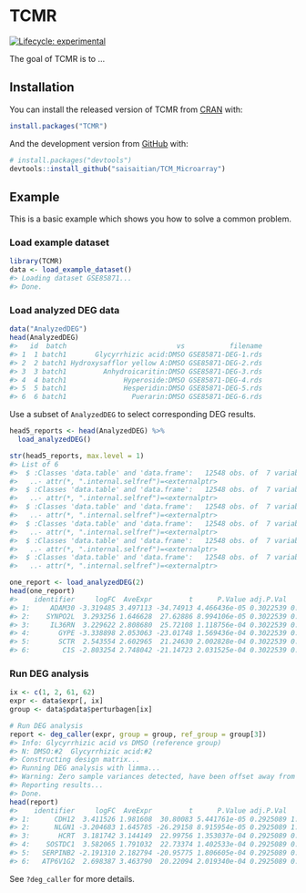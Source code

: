 
<!-- README.md is generated from README.Rmd. Please edit that file -->

# TCMR

<!-- badges: start -->

[![Lifecycle:
experimental](https://img.shields.io/badge/lifecycle-experimental-orange.svg)](https://www.tidyverse.org/lifecycle/#experimental)
<!-- badges: end -->

The goal of TCMR is to …

## Installation

You can install the released version of TCMR from
[CRAN](https://CRAN.R-project.org) with:

``` r
install.packages("TCMR")
```

And the development version from [GitHub](https://github.com/) with:

``` r
# install.packages("devtools")
devtools::install_github("saisaitian/TCM_Microarray")
```

## Example

This is a basic example which shows you how to solve a common problem.

### Load example dataset

``` r
library(TCMR)
data <- load_example_dataset()
#> Loading dataset GSE85871...
#> Done.
```

### Load analyzed DEG data

``` r
data("AnalyzedDEG")
head(AnalyzedDEG)
#>   id  batch                           vs           filename
#> 1  1 batch1       Glycyrrhizic acid:DMSO GSE85871-DEG-1.rds
#> 2  2 batch1 Hydroxysafflor yellow A:DMSO GSE85871-DEG-2.rds
#> 3  3 batch1         Anhydroicaritin:DMSO GSE85871-DEG-3.rds
#> 4  4 batch1              Hyperoside:DMSO GSE85871-DEG-4.rds
#> 5  5 batch1              Hesperidin:DMSO GSE85871-DEG-5.rds
#> 6  6 batch1                Puerarin:DMSO GSE85871-DEG-6.rds
```

Use a subset of `AnalyzedDEG` to select corresponding DEG results.

``` r
head5_reports <- head(AnalyzedDEG) %>% 
  load_analyzedDEG()

str(head5_reports, max.level = 1)
#> List of 6
#>  $ :Classes 'data.table' and 'data.frame':   12548 obs. of  7 variables:
#>   ..- attr(*, ".internal.selfref")=<externalptr> 
#>  $ :Classes 'data.table' and 'data.frame':   12548 obs. of  7 variables:
#>   ..- attr(*, ".internal.selfref")=<externalptr> 
#>  $ :Classes 'data.table' and 'data.frame':   12548 obs. of  7 variables:
#>   ..- attr(*, ".internal.selfref")=<externalptr> 
#>  $ :Classes 'data.table' and 'data.frame':   12548 obs. of  7 variables:
#>   ..- attr(*, ".internal.selfref")=<externalptr> 
#>  $ :Classes 'data.table' and 'data.frame':   12548 obs. of  7 variables:
#>   ..- attr(*, ".internal.selfref")=<externalptr> 
#>  $ :Classes 'data.table' and 'data.frame':   12548 obs. of  7 variables:
#>   ..- attr(*, ".internal.selfref")=<externalptr>
```

``` r
one_report <- load_analyzedDEG(2)
head(one_report)
#>    identifier     logFC  AveExpr         t      P.Value adj.P.Val         B
#> 1:     ADAM30 -3.319485 3.497113 -34.74913 4.466436e-05 0.3022539 0.9008748
#> 2:    SYNPO2L  3.293256 1.646628  27.62886 8.994106e-05 0.3022539 0.7949715
#> 3:     IL36RN  3.229622 2.808680  25.72108 1.118756e-04 0.3022539 0.7523525
#> 4:       GYPE -3.338898 2.053063 -23.01748 1.569436e-04 0.3022539 0.6753000
#> 5:       SCTR  2.543554 2.602965  21.24630 2.002828e-04 0.3022539 0.6105549
#> 6:        C1S -2.803254 2.748042 -21.14723 2.031525e-04 0.3022539 0.6065191
```

### Run DEG analysis

``` r
ix <- c(1, 2, 61, 62)
expr <- data$expr[, ix]
group <- data$pdata$perturbagen[ix]

# Run DEG analysis
report <- deg_caller(expr, group = group, ref_group = group[3])
#> Info: Glycyrrhizic acid vs DMSO (reference group)
#> N: DMSO:#2  Glycyrrhizic acid:#2
#> Constructing design matrix...
#> Running DEG analysis with limma...
#> Warning: Zero sample variances detected, have been offset away from zero
#> Reporting results...
#> Done.
head(report)
#>    identifier     logFC  AveExpr         t      P.Value adj.P.Val         B
#> 1:      CDH12  3.411526 1.981608  30.80083 5.441761e-05 0.2925089 1.1921795
#> 2:      NLGN1 -3.204683 1.645785 -26.29158 8.915954e-05 0.2925089 1.0903322
#> 3:       HCRT  3.181742 3.144149  22.99756 1.353037e-04 0.2925089 0.9811453
#> 4:    SOSTDC1  3.582065 1.791032  22.73374 1.402533e-04 0.2925089 0.9706183
#> 5:   SERPINB2 -2.191310 2.182794 -20.95775 1.806605e-04 0.2925089 0.8909550
#> 6:   ATP6V1G2  2.698387 3.463790  20.22094 2.019340e-04 0.2925089 0.8527498
```

See `?deg_caller` for more details.
